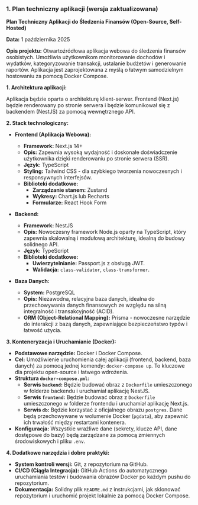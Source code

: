 ### 1. Plan techniczny aplikacji (wersja zaktualizowana)

**Plan Techniczny Aplikacji do Śledzenia Finansów (Open-Source, Self-Hosted)**

**Data:** 1 października 2025

**Opis projektu:**
Otwartoźródłowa aplikacja webowa do śledzenia finansów osobistych. Umożliwia użytkownikom monitorowanie dochodów i wydatków, kategoryzowanie transakcji, ustalanie budżetów i generowanie raportów. Aplikacja jest zaprojektowana z myślą o łatwym samodzielnym hostowaniu za pomocą Docker Compose.

**1. Architektura aplikacji:**

Aplikacja będzie oparta o architekturę klient-serwer. Frontend (Next.js) będzie renderowany po stronie serwera i będzie komunikował się z backendem (NestJS) za pomocą wewnętrznego API.

**2. Stack technologiczny:**

*   **Frontend (Aplikacja Webowa):**
    *   **Framework:** Next.js 14+
    *   **Opis:** Zapewnia wysoką wydajność i doskonałe doświadczenie użytkownika dzięki renderowaniu po stronie serwera (SSR).
    *   **Język:** TypeScript
    *   **Styling:** Tailwind CSS - dla szybkiego tworzenia nowoczesnych i responsywnych interfejsów.
    *   **Biblioteki dodatkowe:**
        *   **Zarządzanie stanem:** Zustand
        *   **Wykresy:** Chart.js lub Recharts
        *   **Formularze:** React Hook Form

*   **Backend:**
    *   **Framework:** NestJS
    *   **Opis:** Nowoczesny framework Node.js oparty na TypeScript, który zapewnia skalowalną i modułową architekturę, idealną do budowy solidnego API.
    *   **Język:** TypeScript
    *   **Biblioteki dodatkowe:**
        *   **Uwierzytelnianie:** Passport.js z obsługą JWT.
        *   **Walidacja:** `class-validator`, `class-transformer`.

*   **Baza Danych:**
    *   **System:** PostgreSQL
    *   **Opis:** Niezawodna, relacyjna baza danych, idealna do przechowywania danych finansowych ze względu na silną integralność i transakcyjność (ACID).
    *   **ORM (Object-Relational Mapping):** Prisma - nowoczesne narzędzie do interakcji z bazą danych, zapewniające bezpieczeństwo typów i łatwość użycia.

**3. Konteneryzacja i Uruchamianie (Docker):**

*   **Podstawowe narzędzie:** Docker i Docker Compose.
*   **Cel:** Umożliwienie uruchomienia całej aplikacji (frontend, backend, baza danych) za pomocą jednej komendy: `docker-compose up`. To kluczowe dla projektu open-source i łatwego wdrożenia.
*   **Struktura `docker-compose.yml`:**
    *   **Serwis `backend`:** Będzie budować obraz z `Dockerfile` umieszczonego w folderze backendu i uruchamiał aplikację NestJS.
    *   **Serwis `frontend`:** Będzie budować obraz z `Dockerfile` umieszczonego w folderze frontendu i uruchamiał aplikację Next.js.
    *   **Serwis `db`:** Będzie korzystać z oficjalnego obrazu `postgres`. Dane będą przechowywane w wolumenie Docker (`pgdata`), aby zapewnić ich trwałość między restartami kontenera.
*   **Konfiguracja:** Wszystkie wrażliwe dane (sekrety, klucze API, dane dostępowe do bazy) będą zarządzane za pomocą zmiennych środowiskowych i pliku `.env`.

**4. Dodatkowe narzędzia i dobre praktyki:**

*   **System kontroli wersji:** Git, z repozytorium na GitHub.
*   **CI/CD (Ciągła Integracja):** GitHub Actions do automatycznego uruchamiania testów i budowania obrazów Docker po każdym pushu do repozytorium.
*   **Dokumentacja:** Solidny plik `README.md` z instrukcjami, jak sklonować repozytorium i uruchomić projekt lokalnie za pomocą Docker Compose.